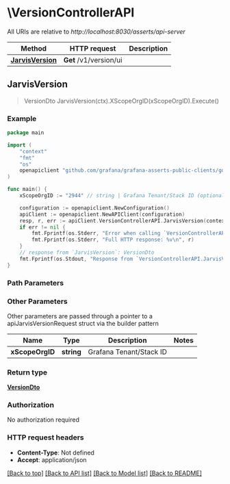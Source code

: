# \VersionControllerAPI

All URIs are relative to *http://localhost:8030/asserts/api-server*

Method | HTTP request | Description
------------- | ------------- | -------------
[**JarvisVersion**](VersionControllerAPI.md#JarvisVersion) | **Get** /v1/version/ui | 



## JarvisVersion

> VersionDto JarvisVersion(ctx).XScopeOrgID(xScopeOrgID).Execute()



### Example

```go
package main

import (
	"context"
	"fmt"
	"os"
	openapiclient "github.com/grafana/grafana-asserts-public-clients/go/gcom"
)

func main() {
	xScopeOrgID := "2944" // string | Grafana Tenant/Stack ID (optional)

	configuration := openapiclient.NewConfiguration()
	apiClient := openapiclient.NewAPIClient(configuration)
	resp, r, err := apiClient.VersionControllerAPI.JarvisVersion(context.Background()).XScopeOrgID(xScopeOrgID).Execute()
	if err != nil {
		fmt.Fprintf(os.Stderr, "Error when calling `VersionControllerAPI.JarvisVersion``: %v\n", err)
		fmt.Fprintf(os.Stderr, "Full HTTP response: %v\n", r)
	}
	// response from `JarvisVersion`: VersionDto
	fmt.Fprintf(os.Stdout, "Response from `VersionControllerAPI.JarvisVersion`: %v\n", resp)
}
```

### Path Parameters



### Other Parameters

Other parameters are passed through a pointer to a apiJarvisVersionRequest struct via the builder pattern


Name | Type | Description  | Notes
------------- | ------------- | ------------- | -------------
 **xScopeOrgID** | **string** | Grafana Tenant/Stack ID | 

### Return type

[**VersionDto**](VersionDto.md)

### Authorization

No authorization required

### HTTP request headers

- **Content-Type**: Not defined
- **Accept**: application/json

[[Back to top]](#) [[Back to API list]](../README.md#documentation-for-api-endpoints)
[[Back to Model list]](../README.md#documentation-for-models)
[[Back to README]](../README.md)

